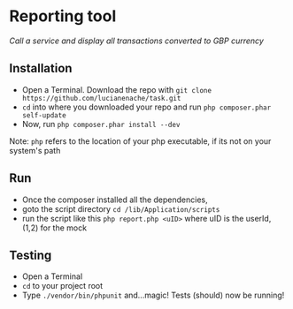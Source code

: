 # Reporting tool #
_Call a service and display all transactions converted to GBP currency_



## Installation ##
* Open a Terminal. Download the repo with `git clone https://github.com/lucianenache/task.git`
* `cd` into where you downloaded your repo and run `php composer.phar self-update`
* Now, run `php composer.phar install --dev`

Note: `php` refers to the location of your php executable, if its not on your system's path

## Run ##

* Once the composer installed all the dependencies,
* goto the script directory `cd /lib/Application/scripts`
* run the script like this `php report.php <uID>`  where uID is the userId, (1,2) for the mock

## Testing ##

* Open a Terminal
* `cd` to your project root
* Type `./vendor/bin/phpunit` and...magic! Tests (should) now be running!


